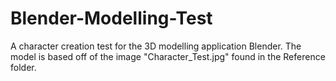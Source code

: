 # Blender-Modelling-Test

A character creation test for the 3D modelling application Blender. The model is based off of the image "Character_Test.jpg" found in the Reference folder.
